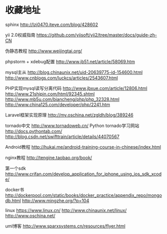 # 收藏地址
sphinx 
http://lzj0470.iteye.com/blog/428602

yii 2.0权威指南
https://github.com/yiisoft/yii2/tree/master/docs/guide-zh-CN

伪静态教程
http://www.weijingtai.org/

phpstorm + xdebug配置
http://www.jb51.net/article/58069.htm

mysql主从
http://blog.chinaunix.net/uid-20639775-id-154600.html
http://www.cnblogs.com/luckcs/articles/2543607.html

PHP实现mysql读写分离代码
http://www.jbxue.com/article/12806.html
http://www.21shipin.com/html/92345.shtml
http://www.mb5u.com/biancheng/php/php_32328.html
http://www.china125.com/developer/php/2241.htm

Laravel框架实现原理
http://my.oschina.net/zgldh/blog/389246

tornado中文
http://www.tornadoweb.cn/
Python tornado学习网站
http://docs.pythontab.com/
http://blog.csdn.net/swifttrain/article/details/44070567

Android教程
http://hukai.me/android-training-course-in-chinese/index.html

nginx教程
http://tengine.taobao.org/book/

第一个sdk
http://www.crifan.com/develop_application_for_iphone_using_ios_sdk_xcode/

docker书
http://dockerpool.com/static/books/docker_practice/appendix_repo/mongodb.html
http://www.mingzhe.org/?p=104

linux
https://www.linux.cn/
http://www.chinaunix.net/linux/
http://www.oschina.net/

uml博客
http://www.sparxsystems.cn/resources/flyer.html







